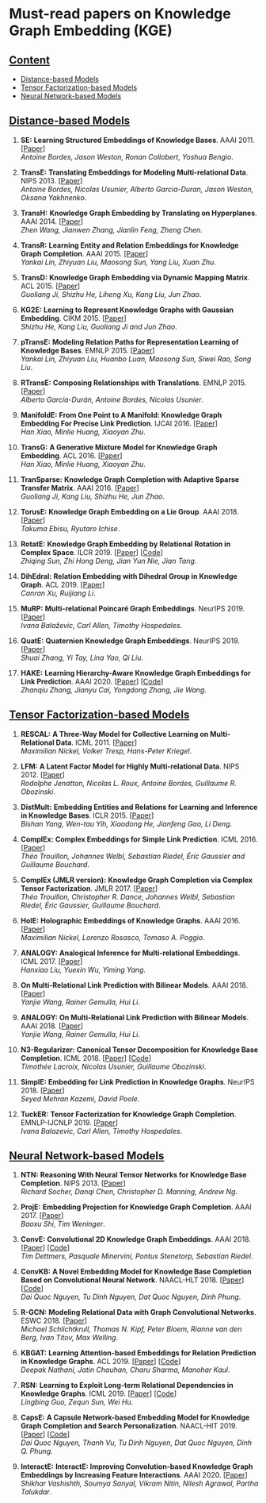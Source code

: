 # Must-read papers on Knowledge Graph Embedding (KGE)

## [Content](#content)
- <a href="#distance-based-models">Distance-based Models</a>
- <a href="#tensor-factorization-based-models">Tensor Factorization-based Models</a>
- <a href="#neural-network-based-models">Neural Network-based Models</a>



## [Distance-based Models](#content)
1. **SE:** **Learning Structured Embeddings of Knowledge Bases**. AAAI 2011. [[Paper](https://www.aaai.org/ocs/index.php/AAAI/AAAI11/paper/viewFile/3659/3898)]  
    *Antoine Bordes, Jason Weston, Ronan Collobert, Yoshua Bengio*.

1. **TransE:** **Translating Embeddings for Modeling Multi-relational Data**. NIPS 2013. [[Paper](https://papers.nips.cc/paper/5071-translating-embeddings-for-modeling-multi-relational-data)]  
    *Antoine Bordes, Nicolas Usunier, Alberto Garcia-Duran, Jason Weston, Oksana Yakhnenko*.

1. **TransH:** **Knowledge Graph Embedding by Translating on Hyperplanes**. AAAI 2014. [[Paper](https://www.aaai.org/ocs/index.php/AAAI/AAAI14/paper/view/8531)]  
    *Zhen Wang, Jianwen Zhang, Jianlin Feng, Zheng Chen*.

1. **TransR:** **Learning Entity and Relation Embeddings for Knowledge Graph Completion**. AAAI 2015. [[Paper](https://www.aaai.org/ocs/index.php/AAAI/AAAI15/paper/viewFile/9571/9523)]  
    *Yankai Lin, Zhiyuan Liu, Maosong Sun, Yang Liu, Xuan Zhu*.

1. **TransD:** **Knowledge Graph Embedding via Dynamic Mapping Matrix**. ACL 2015. [[Paper](https://www.aclweb.org/anthology/P15-1067.pdf)]  
    *Guoliang Ji, Shizhu He, Liheng Xu, Kang Liu, Jun Zhao*.

1. **KG2E:** **Learning to Represent Knowledge Graphs with Gaussian Embedding**. CIKM 2015. [[Paper](http://www.nlpr.ia.ac.cn/cip/~liukang/liukangPageFile/Learning%20to%20Represent%20Knowledge%20Graphs%20with%20Gaussian%20Embedding.pdf)]  
    *Shizhu He, Kang Liu, Guoliang Ji and Jun Zhao*.

1. **pTransE:** **Modeling Relation Paths for Representation Learning of Knowledge Bases**. EMNLP 2015. [[Paper](https://www.aclweb.org/anthology/D15-1082/)]  
    *Yankai Lin, Zhiyuan Liu, Huanbo Luan, Maosong Sun, Siwei Rao, Song Liu*.

1. **RTransE:** **Composing Relationships with Translations**. EMNLP 2015. [[Paper](https://www.aclweb.org/anthology/D15-1034.pdf)]  
    *Alberto García-Durán, Antoine Bordes, Nicolas Usunier*.

1. **ManifoldE:** **From One Point to A Manifold: Knowledge Graph Embedding For Precise Link Prediction**. IJCAI 2016. [[Paper](https://arxiv.org/pdf/1512.04792.pdf)]  
    *Han Xiao, Minlie Huang, Xiaoyan Zhu*.

1. **TransG:** **A Generative Mixture Model for Knowledge Graph Embedding**. ACL 2016. [[Paper](https://www.aclweb.org/anthology/P16-1219.pdf)]  
    *Han Xiao, Minlie Huang, Xiaoyan Zhu*.

1. **TranSparse:** **Knowledge Graph Completion with Adaptive Sparse Transfer Matrix**. AAAI 2016. [[Paper](https://www.aaai.org/ocs/index.php/AAAI/AAAI16/paper/view/11982/11693)]  
    *Guoliang Ji, Kang Liu, Shizhu He, Jun Zhao*.

1. **TorusE:** **Knowledge Graph Embedding on a Lie Group**. AAAI 2018. [[Paper](https://aaai.org/ocs/index.php/AAAI/AAAI18/paper/viewFile/16227/15885)]  
    *Takuma Ebisu, Ryutaro Ichise*.

1. **RotatE:** **Knowledge Graph Embedding by Relational Rotation in Complex Space**. ILCR 2019. [[Paper](https://openreview.net/forum?id=HkgEQnRqYQ)]  [[Code](https://github.com/DeepGraphLearning/KnowledgeGraphEmbedding)]  
    *Zhiqing Sun, Zhi Hong Deng, Jian Yun Nie, Jian Tang*.

1. **DihEdral:** **Relation Embedding with Dihedral Group in Knowledge Graph**. ACL 2019. [[Paper](https://arxiv.org/pdf/1906.00687.pdf)]  
    *Canran Xu, Ruijiang Li*.

1. **MuRP:** **Multi-relational Poincaré Graph Embeddings**. NeurIPS 2019. [[Paper](https://papers.nips.cc/paper/8696-multi-relational-poincare-graph-embeddings.pdf)]  
    *Ivana Balaževic, Carl Allen, Timothy Hospedales*.

1. **QuatE:** **Quaternion Knowledge Graph Embeddings**. NeurIPS 2019. [[Paper](https://papers.nips.cc/paper/8541-quaternion-knowledge-graph-embeddings.pdf)]  
    *Shuai Zhang, Yi Tay, Lina Yao, Qi Liu*.

1. **HAKE:** **Learning Hierarchy-Aware Knowledge Graph Embeddings for Link Prediction**. AAAI 2020. [[Paper](https://arxiv.org/abs/1911.09419)] [[Code](https://github.com/MIRALab-USTC/KGE-HAKE)]  
    *Zhanqiu Zhang, Jianyu Cai, Yongdong Zhang, Jie Wang*.

## [Tensor Factorization-based Models](#content)
1. **RESCAL:** **A Three-Way Model for Collective Learning on Multi-Relational Data**. ICML 2011. [[Paper](http://www.icml-2011.org/papers/438_icmlpaper.pdf)]  
    *Maximilian Nickel, Volker Tresp, Hans-Peter Kriegel*.

1. **LFM:** **A Latent Factor Model for Highly Multi-relational Data**. NIPS 2012. [[Paper](http://papers.nips.cc/paper/4744-a-latent-factor-model-for-highly-multi-relational-data.pdf)]  
    *Rodolphe Jenatton, Nicolas L. Roux, Antoine Bordes, Guillaume R. Obozinski*.

1. **DistMult:** **Embedding Entities and Relations for Learning and Inference in Knowledge Bases**. ICLR 2015. [[Paper](https://arxiv.org/abs/1412.6575)]  
    *Bishan Yang, Wen-tau Yih, Xiaodong He, Jianfeng Gao, Li Deng*.

1. **ComplEx:** **Complex Embeddings for Simple Link Prediction**. ICML 2016. [[Paper](http://proceedings.mlr.press/v48/trouillon16.pdf)]  
    *Théo Trouillon, Johannes Welbl, Sebastian Riedel, Éric Gaussier and Guillaume Bouchard*.

1. **ComplEx (JMLR version):** **Knowledge Graph Completion via Complex Tensor Factorization**. JMLR 2017. [[Paper](https://arxiv.org/pdf/1702.06879.pdf)]  
    *Théo Trouillon, Christopher R. Dance, Johannes Welbl, Sebastian Riedel, Éric Gaussier, Guillaume Bouchard*.

1. **HolE:** **Holographic Embeddings of Knowledge Graphs**. AAAI 2016. [[Paper](https://www.aaai.org/ocs/index.php/AAAI/AAAI16/paper/viewFile/12484/11828)]  
    *Maximilian Nickel, Lorenzo Rosasco, Tomaso A. Poggio*.

1. **ANALOGY:** **Analogical Inference for Multi-relational Embeddings**. ICML 2017. [[Paper](https://arxiv.org/pdf/1705.02426.pdf)]  
    *Hanxiao Liu, Yuexin Wu, Yiming Yang*.

1. **On Multi-Relational Link Prediction with Bilinear Models**. AAAI 2018. [[Paper](https://aaai.org/ocs/index.php/AAAI/AAAI18/paper/viewFile/16900/16722)]  
    *Yanjie Wang, Rainer Gemulla, Hui Li*.

1. **ANALOGY:** **On Multi-Relational Link Prediction with Bilinear Models**. AAAI 2018. [[Paper](https://aaai.org/ocs/index.php/AAAI/AAAI18/paper/viewFile/16900/16722)]  
    *Yanjie Wang, Rainer Gemulla, Hui Li*.

1. **N3-Regularizer:** **Canonical Tensor Decomposition for Knowledge Base Completion**. ICML 2018. [[Paper](https://arxiv.org/pdf/1806.07297.pdf)] [[Code](https://github.com/facebookresearch/kbc)]  
    *Timothée Lacroix, Nicolas Usunier, Guillaume Obozinski*.

1. **SimplE:** **Embedding for Link Prediction in Knowledge Graphs**. NeurIPS 2018. [[Paper](https://www.cs.ubc.ca/~poole/papers/Kazemi_Poole_SimplE_NIPS_2018.pdf)]  
    *Seyed Mehran Kazemi, David Poole*.

1. **TuckER:** **Tensor Factorization for Knowledge Graph Completion**. EMNLP-IJCNLP 2019. [[Paper](https://www.aclweb.org/anthology/D19-1522/)]  
    *Ivana Balazevic, Carl Allen, Timothy Hospedales*.

## [Neural Network-based Models](#content)
1. **NTN:** **Reasoning With Neural Tensor Networks for Knowledge Base Completion**. NIPS 2013. [[Paper](http://papers.nips.cc/paper/5028-reasoning-with-neural-tensor-networks-for-knowledge-base-completion.pdf)]  
    *Richard Socher, Danqi Chen, Christopher D. Manning, Andrew Ng*.

1. **ProjE:** **Embedding Projection for Knowledge Graph Completion**. AAAI 2017. [[Paper](https://arxiv.org/pdf/1611.05425.pdf)]  
    *Baoxu Shi, Tim Weninger*.

1. **ConvE:** **Convolutional 2D Knowledge Graph Embeddings**. AAAI 2018. [[Paper](https://aaai.org/ocs/index.php/AAAI/AAAI18/paper/viewFile/17366/15884)] [[Code](https://github.com/TimDettmers/ConvE)]  
    *Tim Dettmers, Pasquale Minervini, Pontus Stenetorp, Sebastian Riedel*.

1. **ConvKB:** **A Novel Embedding Model for Knowledge Base Completion Based on Convolutional Neural Network**. NAACL-HLT 2018. [[Paper](https://www.aclweb.org/anthology/N18-2053/)] [[Code](https://github.com/daiquocnguyen/ConvKB)]  
    *Dai Quoc Nguyen, Tu Dinh Nguyen, Dat Quoc Nguyen, Dinh Phung*.

1. **R-GCN:** **Modeling Relational Data with Graph Convolutional Networks**. ESWC 2018. [[Paper](https://arxiv.org/pdf/1703.06103.pdf)]  
    *Michael Schlichtkrull, Thomas N. Kipf, Peter Bloem, Rianne van den Berg, Ivan Titov, Max Welling*.

1. **KBGAT:** **Learning Attention-based Embeddings for Relation Prediction in Knowledge Graphs**. ACL 2019. [[Paper](https://arxiv.org/pdf/1906.01195.pdf)] [[Code](https://github.com/deepakn97/relationPrediction)]  
    *Deepak Nathani, Jatin Chauhan, Charu Sharma, Manohar Kaul*.

1. **RSN:** **Learning to Exploit Long-term Relational Dependencies in Knowledge Graphs**. ICML 2019. [[Paper](http://proceedings.mlr.press/v97/guo19c/guo19c.pdf)] [[Code](https://github.com/nju-websoft/RSN)]  
    *Lingbing Guo, Zequn Sun, Wei Hu*.

1. **CapsE:** **A Capsule Network-based Embedding Model for Knowledge Graph Completion and Search Personalization**. NAACL-HIT 2019. [[Paper](https://www.aclweb.org/anthology/N19-1226/)] [[Code](https://github.com/daiquocnguyen/CapsE)]  
    *Dai Quoc Nguyen, Thanh Vu, Tu Dinh Nguyen, Dat Quoc Nguyen, Dinh Q. Phung*.

1. **InteractE:** **InteractE: Improving Convolution-based Knowledge Graph Embeddings by Increasing Feature Interactions**. AAAI 2020. [[Paper](https://arxiv.org/pdf/1911.00219.pdf)]    
    *Shikhar Vashishth, Soumya Sanyal, Vikram Nitin, Nilesh Agrawal, Partha Talukdar*.
